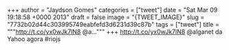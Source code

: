 
+++
author = "Jaydson Gomes"
categories = ["tweet"]
date = "Sat Mar 09 19:18:58 +0000 2013"
draft = false
image = "{TWEET_IMAGE}"
slug = "7732b02d44c303995749eabfefd3d6231d39c87b"
tags = ["tweet"]
title = """http://t.co/yx0wJk7lN8 @a..."""
+++
http://t.co/yx0wJk7lN8 @alganet da Yahoo agora #riojs

